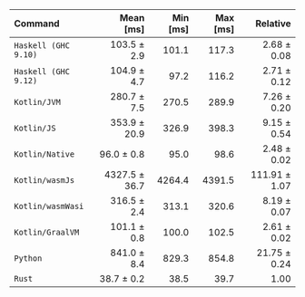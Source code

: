 | Command | Mean [ms] | Min [ms] | Max [ms] | Relative |
|:---|---:|---:|---:|---:|
| `Haskell (GHC 9.10)` | 103.5 ± 2.9 | 101.1 | 117.3 | 2.68 ± 0.08 |
| `Haskell (GHC 9.12)` | 104.9 ± 4.7 | 97.2 | 116.2 | 2.71 ± 0.12 |
| `Kotlin/JVM` | 280.7 ± 7.5 | 270.5 | 289.9 | 7.26 ± 0.20 |
| `Kotlin/JS` | 353.9 ± 20.9 | 326.9 | 398.3 | 9.15 ± 0.54 |
| `Kotlin/Native` | 96.0 ± 0.8 | 95.0 | 98.6 | 2.48 ± 0.02 |
| `Kotlin/wasmJs` | 4327.5 ± 36.7 | 4264.4 | 4391.5 | 111.91 ± 1.07 |
| `Kotlin/wasmWasi` | 316.5 ± 2.4 | 313.1 | 320.6 | 8.19 ± 0.07 |
| `Kotlin/GraalVM` | 101.1 ± 0.8 | 100.0 | 102.5 | 2.61 ± 0.02 |
| `Python` | 841.0 ± 8.4 | 829.3 | 854.8 | 21.75 ± 0.24 |
| `Rust` | 38.7 ± 0.2 | 38.5 | 39.7 | 1.00 |
